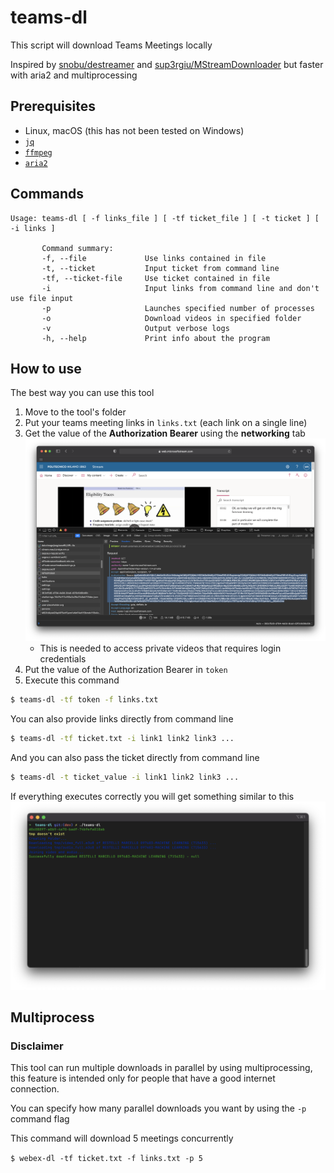 # teams-dl
This script will download Teams Meetings locally

Inspired by [snobu/destreamer](https://github.com/snobu/destreamer) and [sup3rgiu/MStreamDownloader](https://github.com/sup3rgiu/MStreamDownloader) but faster with aria2 and multiprocessing

## Prerequisites
- Linux, macOS (this has not been tested on Windows)
- [`jq`](https://github.com/stedolan/jq)
- [`ffmpeg`](https://github.com/FFmpeg/FFmpeg)
- [`aria2`](https://github.com/aria2/aria2)

## Commands
```
Usage: teams-dl [ -f links_file ] [ -tf ticket_file ] [ -t ticket ] [ -i links ]

       Command summary:
       -f, --file             Use links contained in file
       -t, --ticket           Input ticket from command line
       -tf, --ticket-file     Use ticket contained in file
       -i                     Input links from command line and don't use file input
       -p                     Launches specified number of processes
       -o                     Download videos in specified folder
       -v                     Output verbose logs
       -h, --help             Print info about the program
```

## How to use
The best way you can use this tool

1. Move to the tool's folder
2. Put your teams meeting links in `links.txt` (each link on a single line)
3. Get the value of the **Authorization Bearer** using the **networking** tab
    ![token](screenshots/token.png)
    - This is needed to access private videos that requires login credentials
4. Put the value of the Authorization Bearer in `token`
5. Execute this command

```sh
$ teams-dl -tf token -f links.txt
```
You can also provide links directly from command line

```sh
$ teams-dl -tf ticket.txt -i link1 link2 link3 ...
```
And you can also pass the ticket directly from command line

```sh
$ teams-dl -t ticket_value -i link1 link2 link3 ...
```

If everything executes correctly you will get something similar to this
![teams-dl](screenshots/teams-dl.png)

## Multiprocess
### Disclaimer
This tool can run multiple downloads in parallel by using multiprocessing, this feature is intended only for people that have a good internet connection.

You can specify how many parallel downloads you want by using the `-p` command flag

This command will download 5 meetings concurrently

`$ webex-dl -tf ticket.txt -f links.txt -p 5`